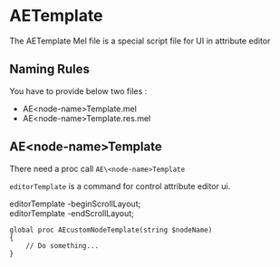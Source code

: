 # AETemplate

The AETemplate Mel file is a special script file for UI in attribute editor

## Naming Rules

You have to provide below two files :

+ AE\<node-name>Template.mel
+ AE\<node-name>Template.res.mel

## AE\<node-name>Template

There need a proc call `AE\<node-name>Template`

`editorTemplate` is a command for control attribute editor ui.

editorTemplate -beginScrollLayout;</br>
editorTemplate -endScrollLayout;

```mel
global proc AEcustomNodeTemplate(string $nodeName)
{
    // Do something...
}
```
